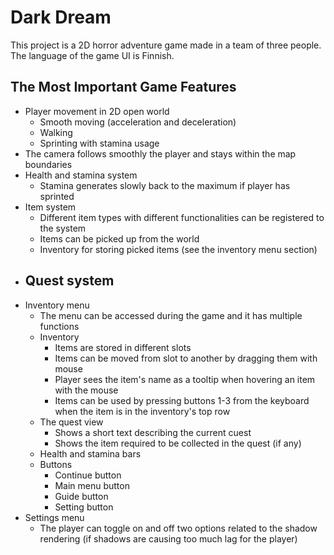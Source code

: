# Dark Dream

This project is a 2D horror adventure game made in a team of three people. The language of the game UI is Finnish.


## The Most Important Game Features

- Player movement in 2D open world
  - Smooth moving (acceleration and deceleration)
  - Walking
  - Sprinting with stamina usage
- The camera follows smoothly the player and stays within the map boundaries
- Health and stamina system
  - Stamina generates slowly back to the maximum if player has sprinted
- Item system
  - Different item types with different functionalities can be registered to the system
  - Items can be picked up from the world
  - Inventory for storing picked items (see the inventory menu section)
- Quest system
  - 
- Inventory menu
  - The menu can be accessed during the game and it has multiple functions
  - Inventory
    - Items are stored in different slots
    - Items can be moved from slot to another by dragging them with mouse
    - Player sees the item's name as a tooltip when hovering an item with the mouse
    - Items can be used by pressing buttons 1-3 from the keyboard when the item is in the inventory's top row
  - The quest view
    - Shows a short text describing the current cuest
    - Shows the item required to be collected in the quest (if any)
  - Health and stamina bars
  - Buttons
    - Continue button
    - Main menu button
    - Guide button
    - Setting button
- Settings menu
  - The player can toggle on and off two options related to the shadow rendering (if shadows are causing too much lag for the player)
